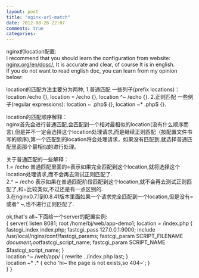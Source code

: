 ```yaml
---
layout: post
title: "nginx-url-match"
date: 2012-08-26 22:07
comments: true
categories: 
---
```

nginx的location配置:<br/>
I recommend that you should learn the configuration from website: <a href="http://nginx.org/en/docs/http/ngx_core_module.html#location">nginx.org/en/dosc/</a>,
  It is accurate and clear, of course It is in english.<br/>
If you do not want to read english doc, you can learn from my opinion below:
<!-- more -->
location的匹配方法主要分为两种,
    1.普通匹配
      一些列子(prefix locations)：
      location /echo {},
      location = /echo {},
      location ^~ /echo {}.
    2.正则匹配
      一些例子(regular expressions):
      location ~ \.php$ {},
      location ~* \.php$ {}.

location的匹配顺序解释：<br/>
nginx首先会进行普通匹配,会匹配到一个相对最相似的location(没有什么顺序而言),但是并不一定会选择这个location处理请求,而是继续正则匹配（按配置文件书写的顺序),第一个匹配到的location将会处理请求，如果没有匹配到,就选择普通匹配里面那个最相似的进行处理。

关于普通匹配的一些解释：<br/>
1.= /echo 普通匹配里面的=表示如果完全匹配到这个location,就将选择这个location处理请求,而不会再去测试正则匹配了.<br/>
2.^ ~ /echo 表示如果在普通匹配阶段匹配到这个location,就不会再去测试正则匹配了,和=比较类似,不过还是有一点区别的.<br/>
3.在nginx0.7.1到0.8.41版本里面如果一个请求完全匹配到一个location,但是没有=或者^ ~,也不进行正则匹配了.<br/>

ok,that's all~下面给一个server的配置实例:<br/>
{
    server{
        listen 8081;
        root /home/bj/web/app-demo1;
        location = /index.php {
            fastcgi_index index.php;
            fastcgi_pass 127.0.0.1:9000;
            include /usr/local/nginx/conf/fastcgi_params;
            fastcgi_param SCRIPT_FILENAME $document_root$fastcgi_script_name;
            fastcgi_param SCRIPT_NAME $fastcgi_script_name;
        }   
        location ^~ /web/app/ {
            rewrite . /index.php last;
        }   
        location ~* .* {
            echo 'hi~ the page is not exists,so 404~';
        }   
    }
}

